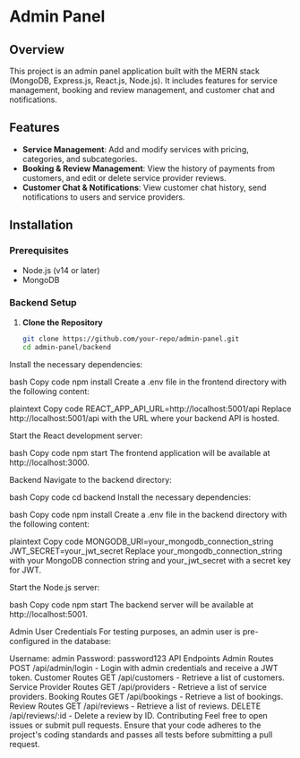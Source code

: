 # Admin Panel

## Overview

This project is an admin panel application built with the MERN stack (MongoDB, Express.js, React.js, Node.js). It includes features for service management, booking and review management, and customer chat and notifications.

## Features

- **Service Management**: Add and modify services with pricing, categories, and subcategories.
- **Booking & Review Management**: View the history of payments from customers, and edit or delete service provider reviews.
- **Customer Chat & Notifications**: View customer chat history, send notifications to users and service providers.

## Installation

### Prerequisites

- Node.js (v14 or later)
- MongoDB

### Backend Setup

1. **Clone the Repository**

   ```bash
   git clone https://github.com/your-repo/admin-panel.git
   cd admin-panel/backend
Install the necessary dependencies:

bash
Copy code
npm install
Create a .env file in the frontend directory with the following content:

plaintext
Copy code
REACT_APP_API_URL=http://localhost:5001/api
Replace http://localhost:5001/api with the URL where your backend API is hosted.

Start the React development server:

bash
Copy code
npm start
The frontend application will be available at http://localhost:3000.

Backend
Navigate to the backend directory:

bash
Copy code
cd backend
Install the necessary dependencies:

bash
Copy code
npm install
Create a .env file in the backend directory with the following content:

plaintext
Copy code
MONGODB_URI=your_mongodb_connection_string
JWT_SECRET=your_jwt_secret
Replace your_mongodb_connection_string with your MongoDB connection string and your_jwt_secret with a secret key for JWT.

Start the Node.js server:

bash
Copy code
npm start
The backend server will be available at http://localhost:5001.

Admin User Credentials
For testing purposes, an admin user is pre-configured in the database:

Username: admin
Password: password123
API Endpoints
Admin Routes
POST /api/admin/login - Login with admin credentials and receive a JWT token.
Customer Routes
GET /api/customers - Retrieve a list of customers.
Service Provider Routes
GET /api/providers - Retrieve a list of service providers.
Booking Routes
GET /api/bookings - Retrieve a list of bookings.
Review Routes
GET /api/reviews - Retrieve a list of reviews.
DELETE /api/reviews/:id - Delete a review by ID.
Contributing
Feel free to open issues or submit pull requests. Ensure that your code adheres to the project's coding standards and passes all tests before submitting a pull request.


